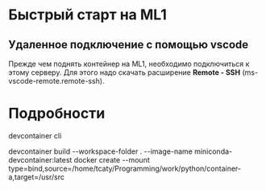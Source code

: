 # Быстрый старт на ML1

## Удаленное подключение с помощью vscode

Прежде чем поднять контейнер на ML1, необходимо подключиться к этому серверу. Для этого надо скачать расширение <b>Remote - SSH</b> (ms-vscode-remote.remote-ssh).

# Подробности

devcontainer cli

devcontainer build --workspace-folder . --image-name miniconda-devcontainer:latest
docker create --mount type=bind,source=/home/tcaty/Programming/work/python/container-a,target=/usr/src

